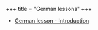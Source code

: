 +++
title = "German lessons"
+++

  - [German lesson - Introduction](/en/German_lesson_-_Introduction)
